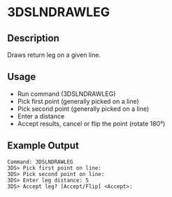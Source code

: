 # 3DSLNDRAWLEG

## Description

Draws return leg on a given line.

## Usage

* Run command (3DSLNDRAWLEG)
* Pick first point (generally picked on a line)
* Pick second point (generally picked on a line)
* Enter a distance
* Accept results, cancel or flip the point (rotate 180°)

## Example Output

```
Command: 3DSLNDRAWLEG
3DS> Pick first point on line:
3DS> Pick second point on line:
3DS> Enter leg distance: 5
3DS> Accept leg? [Accept/Flip] <Accept>:
```
